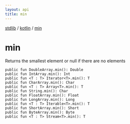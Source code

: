 ```yaml
---
layout: api
title: min
---
```

[stdlib](../index.html) / [kotlin](index.html) / [min](min.html)

# min
Returns the smallest element or null if there are no elements
```
public fun DoubleArray.min(): Double
public fun IntArray.min(): Int
public fun <T : T> Iterator<T>.min(): T
public fun CharArray.min(): Char
public fun <T : T> Array<T>.min(): T
public fun String.min(): Char
public fun FloatArray.min(): Float
public fun LongArray.min(): Long
public fun <T : T> Iterable<T>.min(): T
public fun ShortArray.min(): Short
public fun ByteArray.min(): Byte
public fun <T : T> Stream<T>.min(): T
```
